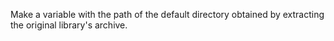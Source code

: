 Make a variable with the path of the default directory obtained by extracting the original library's archive.
